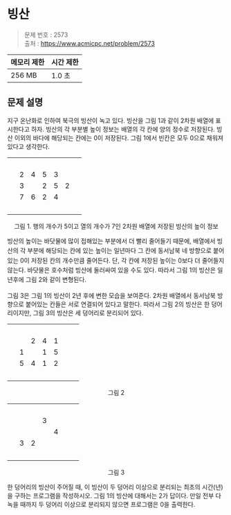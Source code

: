 # 빙산

> 문제 번호 : 2573  
> 출처 : https://www.acmicpc.net/problem/2573

| 메모리 제한 | 시간 제한 |
|--------|-------|
| 256 MB | 1.0 초 |

## 문제 설명

<p>지구 온난화로 인하여 북극의 빙산이 녹고 있다. 빙산을 그림 1과 같이 2차원 배열에 표시한다고 하자. 빙산의 각 부분별 높이 정보는 배열의 각 칸에 양의 정수로 저장된다. 빙산 이외의 바다에 해당되는 칸에는 0이 저장된다. 그림 1에서 빈칸은 모두 0으로 채워져 있다고 생각한다.</p>
<table class="table table-bordered td-center table-center-35 td-width-5">
 <tbody>
  <tr>
   <td>&nbsp;</td>
   <td>&nbsp;</td>
   <td>&nbsp;</td>
   <td>&nbsp;</td>
   <td>&nbsp;</td>
   <td>&nbsp;</td>
   <td>&nbsp;</td>
  </tr>
  <tr>
   <td>&nbsp;</td>
   <td>2</td>
   <td>4</td>
   <td>5</td>
   <td>3</td>
   <td>&nbsp;</td>
   <td>&nbsp;</td>
  </tr>
  <tr>
   <td>&nbsp;</td>
   <td>3</td>
   <td>&nbsp;</td>
   <td>2</td>
   <td>5</td>
   <td>2</td>
   <td>&nbsp;</td>
  </tr>
  <tr>
   <td>&nbsp;</td>
   <td>7</td>
   <td>6</td>
   <td>2</td>
   <td>4</td>
   <td>&nbsp;</td>
   <td>&nbsp;</td>
  </tr>
  <tr>
   <td>&nbsp;</td>
   <td>&nbsp;</td>
   <td>&nbsp;</td>
   <td>&nbsp;</td>
   <td>&nbsp;</td>
   <td>&nbsp;</td>
   <td>&nbsp;</td>
  </tr>
 </tbody>
</table>
<p style="text-align: center;">그림 1. 행의 개수가 5이고 열의 개수가 7인 2차원 배열에 저장된 빙산의 높이 정보</p>
<p><span style="line-height:1.6em">빙산의 높이는 바닷물에 많이 접해있는 부분에서 더 빨리 줄어들기 때문에, 배열에서 빙산의 각 부분에 해당되는 칸에 있는 높이는 일년마다 그 칸에 동서남북 네 방향으로 붙어있는 0이 저장된 칸의 개수만큼 줄어든다. 단, 각 칸에 저장된 높이는 0보다 더 줄어들지 않는다. 바닷물은 호수처럼 빙산에 둘러싸여 있을 수도 있다. 따라서 그림 1의 빙산은 일년후에 그림 2와 같이 변형된다.</span></p>
<p>그림 3은 그림 1의 빙산이 2년 후에 변한 모습을 보여준다. 2차원 배열에서 동서남북 방향으로 붙어있는 칸들은 서로 연결되어 있다고 말한다. 따라서 그림 2의 빙산은 한 덩어리이지만, 그림 3의 빙산은 세 덩어리로 분리되어 있다.</p>
<table class="table table-bordered td-center table-center-35 td-width-5">
 <tbody>
  <tr>
   <td>&nbsp;</td>
   <td>&nbsp;</td>
   <td>&nbsp;</td>
   <td>&nbsp;</td>
   <td>&nbsp;</td>
   <td>&nbsp;</td>
   <td>&nbsp;</td>
  </tr>
  <tr>
   <td>&nbsp;</td>
   <td>&nbsp;</td>
   <td>2</td>
   <td>4</td>
   <td>1</td>
   <td>&nbsp;</td>
   <td>&nbsp;</td>
  </tr>
  <tr>
   <td>&nbsp;</td>
   <td>1</td>
   <td>&nbsp;</td>
   <td>1</td>
   <td>5</td>
   <td>&nbsp;</td>
   <td>&nbsp;</td>
  </tr>
  <tr>
   <td>&nbsp;</td>
   <td>5</td>
   <td>4</td>
   <td>1</td>
   <td>2</td>
   <td>&nbsp;</td>
   <td>&nbsp;</td>
  </tr>
  <tr>
   <td>&nbsp;</td>
   <td>&nbsp;</td>
   <td>&nbsp;</td>
   <td>&nbsp;</td>
   <td>&nbsp;</td>
   <td>&nbsp;</td>
   <td>&nbsp;</td>
  </tr>
 </tbody>
</table>
<p style="text-align: center;">그림 2</p>
<table class="table table-bordered td-center table-center-35 td-width-5">
 <tbody>
  <tr>
   <td>&nbsp;</td>
   <td>&nbsp;</td>
   <td>&nbsp;</td>
   <td>&nbsp;</td>
   <td>&nbsp;</td>
   <td>&nbsp;</td>
   <td>&nbsp;</td>
  </tr>
  <tr>
   <td>&nbsp;</td>
   <td>&nbsp;</td>
   <td>&nbsp;</td>
   <td>3</td>
   <td>&nbsp;</td>
   <td>&nbsp;</td>
   <td>&nbsp;</td>
  </tr>
  <tr>
   <td>&nbsp;</td>
   <td>&nbsp;</td>
   <td>&nbsp;</td>
   <td>&nbsp;</td>
   <td>4</td>
   <td>&nbsp;</td>
   <td>&nbsp;</td>
  </tr>
  <tr>
   <td>&nbsp;</td>
   <td>3</td>
   <td>2</td>
   <td>&nbsp;</td>
   <td>&nbsp;</td>
   <td>&nbsp;</td>
   <td>&nbsp;</td>
  </tr>
  <tr>
   <td>&nbsp;</td>
   <td>&nbsp;</td>
   <td>&nbsp;</td>
   <td>&nbsp;</td>
   <td>&nbsp;</td>
   <td>&nbsp;</td>
   <td>&nbsp;</td>
  </tr>
 </tbody>
</table>
<p style="text-align: center;">그림 3</p>
<p>한 덩어리의 빙산이 주어질 때, 이 빙산이 두 덩어리 이상으로 분리되는 최초의 시간(년)을 구하는 프로그램을 작성하시오. 그림 1의 빙산에 대해서는 2가 답이다. 만일 전부 다 녹을 때까지 두 덩어리 이상으로 분리되지 않으면 프로그램은 0을 출력한다.</p>

